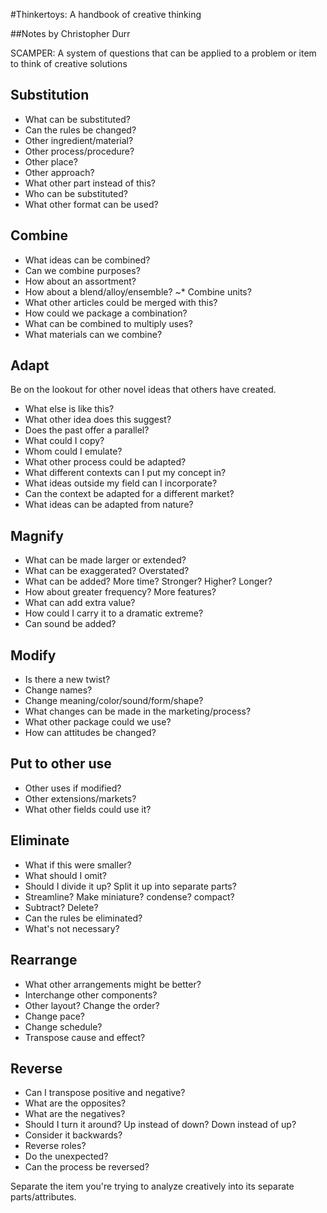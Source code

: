 #Thinkertoys: A handbook of creative thinking

##Notes by Christopher Durr

SCAMPER: A system of questions that can be applied to a problem or item to think of creative solutions

## Substitution

* What can be substituted?
* Can the rules be changed?
* Other ingredient/material?
* Other process/procedure?
* Other place?
* Other approach?
* What other part instead of this?
* Who can be substituted?
* What other format can be used?

## Combine

* What ideas can be combined?
* Can we combine purposes?
* How about an assortment?
* How about a blend/alloy/ensemble?
~* Combine units?
* What other articles could be merged with this?
* How could we package a combination?
* What can be combined to multiply uses?
* What materials can we combine?

## Adapt

Be on the lookout for other novel ideas that others have created.

* What else is like this?
* What other idea does this suggest?
* Does the past offer a parallel?
* What could I copy?
* Whom could I emulate?
* What other process could be adapted?
* What different contexts can I put my concept in?
* What ideas outside my field can I incorporate?
* Can the context be adapted for a different market?
* What ideas can be adapted from nature?

## Magnify

* What can be made larger or extended?
* What can be exaggerated? Overstated?
* What can be added? More time? Stronger? Higher? Longer?
* How about greater frequency? More features?
* What can add extra value?
* How could I carry it to a dramatic extreme?
* Can sound be added?

##  Modify 

* Is there a new twist?
* Change names?
* Change meaning/color/sound/form/shape?
* What changes can be made in the marketing/process?
* What other package could we use?
* How can attitudes be changed?

## Put to other use

* Other uses if modified?
* Other extensions/markets?
* What other fields could use it?

## Eliminate

* What if this were smaller?
* What should I omit?
* Should I divide it up? Split it up into separate parts?
* Streamline? Make miniature? condense? compact?
* Subtract? Delete?
* Can the rules be eliminated?
* What's not necessary?

## Rearrange

* What other arrangements might be better?
* Interchange other components?
* Other layout? Change the order?
* Change pace?
* Change schedule?
* Transpose cause and effect?

## Reverse

* Can I transpose positive and negative?
* What are the opposites?
* What are the negatives?
* Should I turn it around? Up instead of down? Down instead of up?
* Consider it backwards?
* Reverse roles?
* Do the unexpected?
* Can the process be reversed?

Separate the item you're trying to analyze creatively into its separate parts/attributes. 



